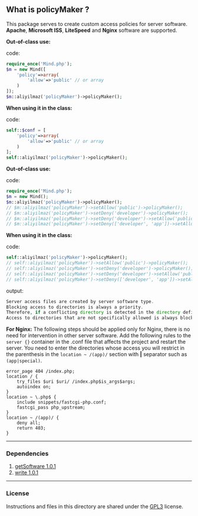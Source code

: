 ## What is policyMaker ?

This package serves to create custom access policies for server software. **Apache**, **Microsoft ISS**, **LiteSpeed** and **Nginx** software are supported.

**Out-of-class use:**

code:
```php
require_once('Mind.php');
$m = new Mind([
    'policy'=>array(
        'allow'=>'public' // or array
    )
]);
$m::aliyilmaz('policyMaker')->policyMaker();
```

**When using it in the class:**

code:
```php
self::$conf = [
    'policy'=>array(
        'allow'=>'public' // or array
    )
];
self::aliyilmaz('policyMaker')->policyMaker();
```

**Out-of-class use:**

code:
```php
require_once('Mind.php');
$m = new Mind();
$m::aliyilmaz('policyMaker')->policyMaker();
// $m::aliyilmaz('policyMaker')->setAllow('public')->policyMaker();
// $m::aliyilmaz('policyMaker')->setDeny('developer')->policyMaker();
// $m::aliyilmaz('policyMaker')->setDeny('developer')->setAllow('public')->policyMaker();
// $m::aliyilmaz('policyMaker')->setDeny(['developer', 'app'])->setAllow(['public', 'files'])->policyMaker();
```

**When using it in the class:**

code:
```php
self::aliyilmaz('policyMaker')->policyMaker();
// self::aliyilmaz('policyMaker')->setAllow('public')->policyMaker();
// self::aliyilmaz('policyMaker')->setDeny('developer')->policyMaker();
// self::aliyilmaz('policyMaker')->setDeny('developer')->setAllow('public')->policyMaker();
// self::aliyilmaz('policyMaker')->setDeny(['developer', 'app'])->setAllow(['public', 'files'])->policyMaker();
```

output:
```php
Server access files are created by server software type. 
Blocking access to directories is always a priority. 
Therefore, if a conflicting directory is detected in the directory definitions, access is denied. 
Access to directories that are not specifically allowed is always blocked.
```

**For Nginx:**
The following steps should be applied only for Nginx, there is no need for intervention in other server software. Add the following rules to the `server {}` container in the .conf file that affects the project and restart the server. You need to enter the directories whose access you will restrict in the parenthesis in the `location ~ /(app)/` section with **|** separator such as `(app|special)`.

```nginx
error_page 404 /index.php;
location / {
    try_files $uri $uri/ /index.php$is_args$args;
    autoindex on;
}
location ~ \.php$ {
    include snippets/fastcgi-php.conf;
    fastcgi_pass php_upstream;		
}
location ~ /(app)/ {
    deny all;
    return 403;
}
```



---

### Dependencies
1. [getSoftware 1.0.1](https://github.com/aliyilmaz/getSoftware)
2. [write 1.0.1](https://github.com/aliyilmaz/write)

---

### License
Instructions and files in this directory are shared under the [GPL3](https://github.com/aliyilmaz/policyMaker/blob/main/LICENSE) license.